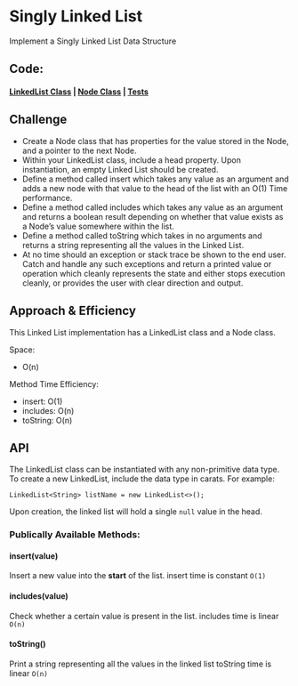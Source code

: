 # Singly Linked List
<!-- Short summary or background information -->
Implement a Singly Linked List Data Structure

## Code:
#### [LinkedList Class](/Data-Structures/linkedList/src/main/java/linkedList/LinkedList.java) | [Node Class](/Data-Structures/linkedList/src/main/java/linkedList/Node.java) | [Tests](/Data-Structures/linkedList/src/test/java/linkedList/LinkedListTest.java)


## Challenge
<!-- Description of the challenge -->
* Create a Node class that has properties for the value stored in the Node, and a pointer to the next Node.
* Within your LinkedList class, include a head property. Upon instantiation, an empty Linked List should be created.
* Define a method called insert which takes any value as an argument and adds a new node with that value to the head of the list with an O(1) Time performance.
* Define a method called includes which takes any value as an argument and returns a boolean result depending on whether that value exists as a Node’s value somewhere within the list.
* Define a method called toString which takes in no arguments and returns a string representing all the values in the Linked List.
* At no time should an exception or stack trace be shown to the end user. Catch and handle any such exceptions and return a printed value or operation which cleanly represents the state and either stops execution cleanly, or provides the user with clear direction and output.


## Approach & Efficiency
<!-- What approach did you take? Why? What is the Big O space/time for this approach? -->
This Linked List implementation has a LinkedList class and a Node class.

Space:
* O(n)

Method Time Efficiency:
* insert: O(1)
* includes: O(n)
* toString: O(n)


## API
<!-- Description of each method publicly available to your Linked List -->
The LinkedList class can be instantiated with any non-primitive data type. To create a new LinkedList, include the data type in carats. For example:
```
LinkedList<String> listName = new LinkedList<>();
```
Upon creation, the linked list will hold a single `null` value in the head.

### Publically Available Methods:
#### insert(value)
Insert a new value into the __start__ of the list.
insert time is constant `O(1)`
#### includes(value)
Check whether a certain value is present in the list. 
includes time is linear `O(n)`
#### toString()
Print a string representing all the values in the linked list
toString time is linear `O(n)`

